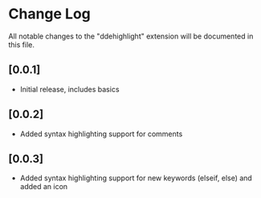 # Change Log

All notable changes to the "ddehighlight" extension will be documented in this file.

## [0.0.1]

- Initial release, includes basics

## [0.0.2]

- Added syntax highlighting support for comments

## [0.0.3]

- Added syntax highlighting support for new keywords (elseif, else) and added an icon